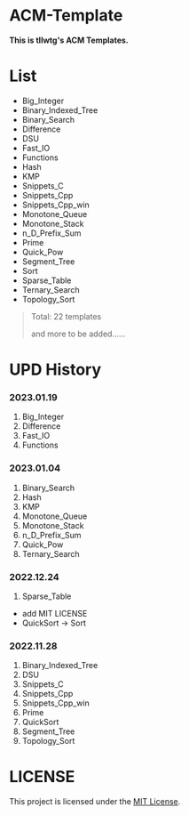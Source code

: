 # ACM-Template

**This is tllwtg's ACM Templates.**

# List

* Big_Integer
* Binary_Indexed_Tree
* Binary_Search
* Difference
* DSU
* Fast_IO
* Functions
* Hash
* KMP
* Snippets_C
* Snippets_Cpp
* Snippets_Cpp_win
* Monotone_Queue
* Monotone_Stack
* n_D_Prefix_Sum
* Prime
* Quick_Pow
* Segment_Tree
* Sort
* Sparse_Table
* Ternary_Search
* Topology_Sort

> Total: 22 templates
> 
> and more to be added......



# UPD History

### 2023.01.19

1. Big_Integer
2. Difference
3. Fast_IO
4. Functions

### 2023.01.04

1. Binary_Search
2. Hash
3. KMP
4. Monotone_Queue
5. Monotone_Stack
6. n_D_Prefix_Sum
7. Quick_Pow
9. Ternary_Search 


### 2022.12.24

1. Sparse_Table

* add MIT LICENSE
* QuickSort -> Sort

### 2022.11.28

1. Binary_Indexed_Tree
2. DSU
3. Snippets_C
4. Snippets_Cpp
5. Snippets_Cpp_win
6. Prime
7. QuickSort
8. Segment_Tree
9. Topology_Sort


# LICENSE

This project is licensed under the [MIT License](https://mit-license.org).